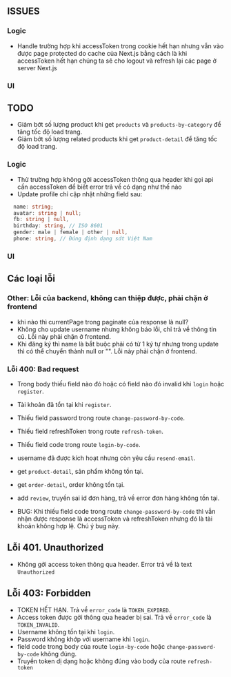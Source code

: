 ## ISSUES

### Logic

- Handle trường hợp khi accessToken trong cookie hết hạn nhưng vẫn vào được page protected do cache của Next.js bằng cách là khi accessToken hết hạn chúng ta sẽ cho logout và refresh lại các page ở server Next.js

### UI

## TODO

- Giảm bớt số lượng product khi get `products` và `products-by-category` để tăng tốc độ load trang.
- Giảm bớt số lượng related products khi get `product-detail` để tăng tốc độ load trang.

### Logic

- Thử trường hợp không gởi accessToken thông qua header khi gọi api cần accessToken để biết error trả về có dạng như thế nào
- Update profile chỉ cập nhật những field sau:

```typescript
  name: string;
  avatar: string | null;
  fb: string | null,
  birthday: string, // ISO 8601
  gender: male | female | other | null,
  phone: string, // Đúng định dạng sdt Việt Nam
```

### UI

## Các loại lỗi

### Other: Lỗi của backend, không can thiệp được, phải chặn ở frontend

- khi nào thì currentPage trong paginate của response là null?
- Không cho update username nhưng không báo lỗi, chỉ trả về thông tin cũ. Lỗi này phải chặn ở frontend.
- Khi đăng ký thì name là bắt buộc phải có từ 1 ký tự nhưng trong update thì có thể chuyển thành null or "". Lỗi này phải chặn ở frontend.

### Lỗi 400: Bad request

- Trong body thiếu field nào đó hoặc có field nào đó invalid khi `login` hoặc `register`.
- Tài khoản đã tồn tại khi `register`.
- Thiếu field password trong route `change-password-by-code`.
- Thiếu field refreshToken trong route `refresh-token`.
- Thiếu field code trong route `login-by-code`.
- username đã được kích hoạt nhưng còn yêu cầu `resend-email`.

- get `product-detail`, sản phẩm không tồn tại.
- get `order-detail`, order không tồn tại.
- add `review`, truyền sai id đơn hàng, trả về error đơn hàng không tồn tại.

- BUG: Khi thiếu field code trong route `change-password-by-code` thì vẫn nhận được response là accessToken và refreshToken nhưng đó là tài khoản không hợp lệ. Chú ý bug này.

## Lỗi 401. Unauthorized

- Không gởi access token thông qua header. Error trả về là text `Unauthorized`

## Lỗi 403: Forbidden

- TOKEN HẾT HẠN. Trả về `error_code` là `TOKEN_EXPIRED`.
- Access token được gởi thông qua header bị sai. Trả về `error_code` là `TOKEN_INVALID`.
- Username không tồn tại khi `login`.
- Password không khớp với username khi `login`.
- field code trong body của route `login-by-code` hoặc `change-password-by-code` không đúng.
- Truyền token dị dạng hoặc không đúng vào body của route `refresh-token`

